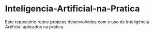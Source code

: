 # Inteligencia-Artificial-na-Pratica
Este repositório reúne projetos desenvolvidos com o uso de Inteligência Artificial aplicados na prática.

